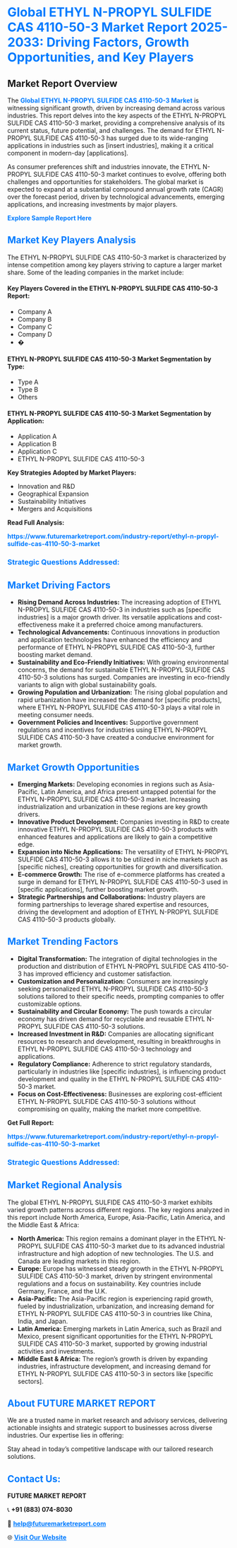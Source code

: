 <h1 style="color: #007BFF;">Global ETHYL N-PROPYL SULFIDE CAS 4110-50-3 Market Report 2025-2033: Driving Factors, Growth Opportunities, and Key Players</h1>

<section id="overview">
<h2>Market Report Overview</h2>
<p>The <a href="https://www.futuremarketreport.com/industry-report/ethyl-n-propyl-sulfide-cas-4110-50-3-market" style="color: #007BFF; text-decoration: none;"><strong>Global ETHYL N-PROPYL SULFIDE CAS 4110-50-3 Market</strong></a> is witnessing significant growth, driven by increasing demand across various industries. This report delves into the key aspects of the ETHYL N-PROPYL SULFIDE CAS 4110-50-3 market, providing a comprehensive analysis of its current status, future potential, and challenges. The demand for ETHYL N-PROPYL SULFIDE CAS 4110-50-3 has surged due to its wide-ranging applications in industries such as [insert industries], making it a critical component in modern-day [applications].</p>
<p>As consumer preferences shift and industries innovate, the ETHYL N-PROPYL SULFIDE CAS 4110-50-3 market continues to evolve, offering both challenges and opportunities for stakeholders. The global market is expected to expand at a substantial compound annual growth rate (CAGR) over the forecast period, driven by technological advancements, emerging applications, and increasing investments by major players.</p>
</section>

<section id="overview">
<p><a href="https://www.futuremarketreport.com/request-sample/reportId=112964" style="color: #007BFF; text-decoration: none;"><strong>Explore Sample Report Here</strong></a></p>
</section>

<section id="key-players">
<h2 style="color: #007BFF;">Market Key Players Analysis</h2>
<p>The ETHYL N-PROPYL SULFIDE CAS 4110-50-3 market is characterized by intense competition among key players striving to capture a larger market share. Some of the leading companies in the market include:</p>
<h4>Key Players Covered in the ETHYL N-PROPYL SULFIDE CAS 4110-50-3 Report:</h4>
<ul><li>Company A</li><li>Company B</li><li>Company C</li><li>Company D</li><li>�</li></ul>
<h4>ETHYL N-PROPYL SULFIDE CAS 4110-50-3 Market Segmentation by Type:</h4>
<ul><li>Type A</li><li>Type B</li><li>Others</li></ul>

<h4>ETHYL N-PROPYL SULFIDE CAS 4110-50-3 Market Segmentation by Application:</h4>
<ul><li>Application A</li><li>Application B</li><li>Application C</li><li>ETHYL N-PROPYL SULFIDE CAS 4110-50-3</li></ul>
<p><strong>Key Strategies Adopted by Market Players:</strong></p>
<ul>
<li>Innovation and R&D</li>
<li>Geographical Expansion</li>
<li>Sustainability Initiatives</li>
<li>Mergers and Acquisitions</li>
</ul>
</section>

<section>
<p><strong>Read Full Analysis: </strong></p><a href="https://www.futuremarketreport.com/industry-report/ethyl-n-propyl-sulfide-cas-4110-50-3-market" style="color: #007BFF; text-decoration: none;"><strong>https://www.futuremarketreport.com/industry-report/ethyl-n-propyl-sulfide-cas-4110-50-3-market</strong></a>
<h3 style="color: #007BFF;">Strategic Questions Addressed:</h3>
</section>

<section id="driving-factors">
<h2 style="color: #007BFF;">Market Driving Factors</h2>
<ul>
<li><strong>Rising Demand Across Industries:</strong> The increasing adoption of ETHYL N-PROPYL SULFIDE CAS 4110-50-3 in industries such as [specific industries] is a major growth driver. Its versatile applications and cost-effectiveness make it a preferred choice among manufacturers.</li>
<li><strong>Technological Advancements:</strong> Continuous innovations in production and application technologies have enhanced the efficiency and performance of ETHYL N-PROPYL SULFIDE CAS 4110-50-3, further boosting market demand.</li>
<li><strong>Sustainability and Eco-Friendly Initiatives:</strong> With growing environmental concerns, the demand for sustainable ETHYL N-PROPYL SULFIDE CAS 4110-50-3 solutions has surged. Companies are investing in eco-friendly variants to align with global sustainability goals.</li>
<li><strong>Growing Population and Urbanization:</strong> The rising global population and rapid urbanization have increased the demand for [specific products], where ETHYL N-PROPYL SULFIDE CAS 4110-50-3 plays a vital role in meeting consumer needs.</li>
<li><strong>Government Policies and Incentives:</strong> Supportive government regulations and incentives for industries using ETHYL N-PROPYL SULFIDE CAS 4110-50-3 have created a conducive environment for market growth.</li>
</ul>
</section>

<section id="growth-opportunities">
<h2 style="color: #007BFF;">Market Growth Opportunities</h2>
<ul>
<li><strong>Emerging Markets:</strong> Developing economies in regions such as Asia-Pacific, Latin America, and Africa present untapped potential for the ETHYL N-PROPYL SULFIDE CAS 4110-50-3 market. Increasing industrialization and urbanization in these regions are key growth drivers.</li>
<li><strong>Innovative Product Development:</strong> Companies investing in R&D to create innovative ETHYL N-PROPYL SULFIDE CAS 4110-50-3 products with enhanced features and applications are likely to gain a competitive edge.</li>
<li><strong>Expansion into Niche Applications:</strong> The versatility of ETHYL N-PROPYL SULFIDE CAS 4110-50-3 allows it to be utilized in niche markets such as [specific niches], creating opportunities for growth and diversification.</li>
<li><strong>E-commerce Growth:</strong> The rise of e-commerce platforms has created a surge in demand for ETHYL N-PROPYL SULFIDE CAS 4110-50-3 used in [specific applications], further boosting market growth.</li>
<li><strong>Strategic Partnerships and Collaborations:</strong> Industry players are forming partnerships to leverage shared expertise and resources, driving the development and adoption of ETHYL N-PROPYL SULFIDE CAS 4110-50-3 products globally.</li>
</ul>
</section>

<section id="trending-factors">
<h2 style="color: #007BFF;">Market Trending Factors</h2>
<ul>
<li><strong>Digital Transformation:</strong> The integration of digital technologies in the production and distribution of ETHYL N-PROPYL SULFIDE CAS 4110-50-3 has improved efficiency and customer satisfaction.</li>
<li><strong>Customization and Personalization:</strong> Consumers are increasingly seeking personalized ETHYL N-PROPYL SULFIDE CAS 4110-50-3 solutions tailored to their specific needs, prompting companies to offer customizable options.</li>
<li><strong>Sustainability and Circular Economy:</strong> The push towards a circular economy has driven demand for recyclable and reusable ETHYL N-PROPYL SULFIDE CAS 4110-50-3 solutions.</li>
<li><strong>Increased Investment in R&D:</strong> Companies are allocating significant resources to research and development, resulting in breakthroughs in ETHYL N-PROPYL SULFIDE CAS 4110-50-3 technology and applications.</li>
<li><strong>Regulatory Compliance:</strong> Adherence to strict regulatory standards, particularly in industries like [specific industries], is influencing product development and quality in the ETHYL N-PROPYL SULFIDE CAS 4110-50-3 market.</li>
<li><strong>Focus on Cost-Effectiveness:</strong> Businesses are exploring cost-efficient ETHYL N-PROPYL SULFIDE CAS 4110-50-3 solutions without compromising on quality, making the market more competitive.</li>
</ul>
</section>

<section>
<p><strong>Get Full Report: </strong></p><a href="https://www.futuremarketreport.com/industry-report/ethyl-n-propyl-sulfide-cas-4110-50-3-market" style="color: #007BFF; text-decoration: none;"><strong>https://www.futuremarketreport.com/industry-report/ethyl-n-propyl-sulfide-cas-4110-50-3-market</strong></a>
<h3 style="color: #007BFF;">Strategic Questions Addressed:</h3>
</section>


<section id="regional-analysis">
<h2 style="color: #007BFF;">Market Regional Analysis</h2>
<p>The global ETHYL N-PROPYL SULFIDE CAS 4110-50-3 market exhibits varied growth patterns across different regions. The key regions analyzed in this report include North America, Europe, Asia-Pacific, Latin America, and the Middle East & Africa:</p>
<ul>
<li><strong>North America:</strong> This region remains a dominant player in the ETHYL N-PROPYL SULFIDE CAS 4110-50-3 market due to its advanced industrial infrastructure and high adoption of new technologies. The U.S. and Canada are leading markets in this region.</li>
<li><strong>Europe:</strong> Europe has witnessed steady growth in the ETHYL N-PROPYL SULFIDE CAS 4110-50-3 market, driven by stringent environmental regulations and a focus on sustainability. Key countries include Germany, France, and the U.K.</li>
<li><strong>Asia-Pacific:</strong> The Asia-Pacific region is experiencing rapid growth, fueled by industrialization, urbanization, and increasing demand for ETHYL N-PROPYL SULFIDE CAS 4110-50-3 in countries like China, India, and Japan.</li>
<li><strong>Latin America:</strong> Emerging markets in Latin America, such as Brazil and Mexico, present significant opportunities for the ETHYL N-PROPYL SULFIDE CAS 4110-50-3 market, supported by growing industrial activities and investments.</li>
<li><strong>Middle East & Africa:</strong> The region’s growth is driven by expanding industries, infrastructure development, and increasing demand for ETHYL N-PROPYL SULFIDE CAS 4110-50-3 in sectors like [specific sectors].</li>
</ul>
</section>

<footer>
<h2 style="color: #007BFF;">About FUTURE MARKET REPORT</h2>
<p>We are a trusted name in market research and advisory services, delivering actionable insights and strategic support to businesses across diverse industries. Our expertise lies in offering:</p>

<p>Stay ahead in today’s competitive landscape with our tailored research solutions.</p>

<h2 style="color: #007BFF;">Contact Us:</h2>
<p><strong>FUTURE MARKET REPORT</strong></p>
<p>📞 <strong>+91 (883) 074-8030</strong></p>
<p>📧 <strong><a href="mailto:help@futuremarketreport.com" style="color: #007BFF;">help@futuremarketreport.com</a></strong></p>
<p>🌐 <strong><a href="https://www.futuremarketreport.com/" style="color: #007BFF;">Visit Our Website</a></strong></p>
</footer>